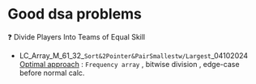 # Good dsa problems
❓ Divide Players Into Teams of Equal Skill
- LC_Array_M_61_32_`Sort&2Pointer&PairSmallestw/Largest`_04102024<br>
[Optimal approach](https://leetcode.com/problems/divide-players-into-teams-of-equal-skill/submissions/1411945639/?envType=daily-question&envId=2024-10-04) : `Frequency array` , bitwise division , edge-case before normal calc.

